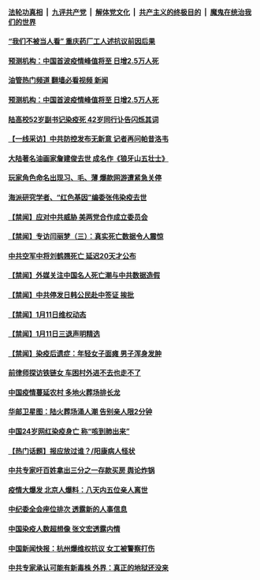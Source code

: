 ####  [法轮功真相](../../../../basic/blob/master/README.md?t=01120812) &nbsp;|&nbsp; [九评共产党](../../../../9ping.md/blob/master/README.md?t=01120812) &nbsp;|&nbsp; [解体党文化](../../../../jtdwh.md/blob/master/README.md?t=01120812)  &nbsp;|&nbsp; [共产主义的终极目的](../../../../gczydzjmd.md/blob/master/README.md?t=01120812) &nbsp;|&nbsp; [魔鬼在统治我们的世界](../../../../mgztzwmdsj.md/blob/master/README.md?t=01120812) 

#### [“我们不被当人看” 重庆药厂工人述抗议前因后果](../pages/prog204/a103622935.md?t=01120812) 


#### [预测机构：中国首波疫情峰值将至 日增2.5万人死](../pages/prog204/a103622856.md?t=01120812) 
#### [油管热门频道 翻墙必看视频 新闻](http://129.146.143.75:81/youtube.html?01120812)
#### [预测机构：中国首波疫情峰值将至 日增2.5万人死](../pages/prog204/a103622856.md?t=01120812) 

#### [陆高校52岁副书记染疫死 42岁同行讣告闪烁其词](../pages/prog204/a103622860.md?t=01120812) 

#### [【一线采访】中共防控发布无新意 记者再问帕昔洛韦](../pages/prog204/a103622836.md?t=01120812) 

#### [大陆著名油画家詹建俊去世 成名作《狼牙山五壮士》](../pages/prog204/a103622810.md?t=01120812) 

#### [玩家角色命名出现习、毛、薄 爆款网游遭紧急关停](../pages/prog204/a103622795.md?t=01120812) 

#### [海派研究学者、“红色基因”编委张伟染疫去世](../pages/prog204/a103622802.md?t=01120812) 

#### [【禁闻】应对中共威胁 美两党合作成立委员会](../pages/prog204/a103622745.md?t=01120812) 

#### [【禁闻】专访闫丽梦（三）：真实死亡数据令人震惊](../pages/prog204/a103622746.md?t=01120812) 

#### [中共空军中将刘鹤翘死亡 延迟20天才公布](../pages/prog204/a103622731.md?t=01120812) 

#### [【禁闻】外媒关注中国名人死亡潮与中共数据造假](../pages/prog204/a103622747.md?t=01120812) 

#### [【禁闻】中共停发日韩公民赴中签证 挨批](../pages/prog204/a103622743.md?t=01120812) 

#### [【禁闻】1月11日维权动态](../pages/prog204/a103622738.md?t=01120812) 

#### [【禁闻】1月11日三退声明精选](../pages/prog204/a103622740.md?t=01120812) 

#### [【禁闻】染疫后遗症：年轻女子面瘫 男子浑身发肿](../pages/prog204/a103622737.md?t=01120812) 

#### [前律师探访铁链女 车困村外进不去也走不了](../pages/prog204/a103622722.md?t=01120812) 


#### [中国疫情蔓延农村 多地火葬场排长龙](../pages/prog204/a103622580.md?t=01120812) 

#### [华邮卫星图：陆火葬场涌人潮 告别亲人限2分钟](../pages/prog204/a103622568.md?t=01120812) 

#### [中国24岁网红染疫身亡 称“咳到肺出来”](../pages/prog204/a103622575.md?t=01120812) 

#### [【热门话题】报应放过谁？/阳康病人怪状](../pages/prog204/a103622509.md?t=01120812) 

#### [中共专家吁百姓拿出三分之一存款买房 舆论炸锅](../pages/prog204/a103622508.md?t=01120812) 



#### [疫情大爆发 北京人爆料：八天内五位亲人离世](../pages/prog204/a103622467.md?t=01120812) 

#### [中纪委全会座位排次 透露新的人事信息](../pages/prog204/a103622382.md?t=01120812) 

#### [中国染疫人数超想像 张文宏透露内情](../pages/prog204/a103622406.md?t=01120812) 

#### [中国新闻快报：杭州爆维权抗议 女工被警察打伤](../pages/prog204/a103622321.md?t=01120812) 

#### [中共专家承认可能有新毒株 外界：真正的地狱还没来](../pages/prog204/a103622317.md?t=01120812) 

<img src='http://gfw-breaker.win/goodnews/indexes/prog204.md' width='0px' height='0px'/>

